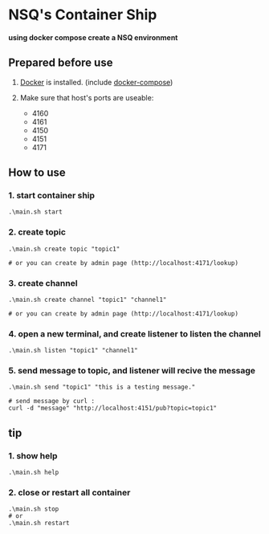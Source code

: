 # NSQ's Container Ship 

#### using docker compose create a NSQ environment

## Prepared before use

1. [Docker](https://docs.docker.com/engine/installation/) is installed. (include [docker-compose](https://docs.docker.com/compose/install/))

2. Make sure that host's ports are useable:
    * 4160
    * 4161
    * 4150
    * 4151
    * 4171 

## How to use

### 1. start container ship

```
.\main.sh start
```

### 2. create topic

```
.\main.sh create topic "topic1"

# or you can create by admin page (http://localhost:4171/lookup)
```

### 3. create channel

```
.\main.sh create channel "topic1" "channel1"

# or you can create by admin page (http://localhost:4171/lookup)
```

### 4. open a new terminal, and create listener to listen the channel

```
.\main.sh listen "topic1" "channel1"
```

### 5. send message to topic, and listener will recive the message

```
.\main.sh send "topic1" "this is a testing message."

# send message by curl : 
curl -d "message" "http://localhost:4151/pub?topic=topic1"
```

## tip

### 1. show help

```
.\main.sh help
```

### 2. close or restart all container

```
.\main.sh stop
# or
.\main.sh restart
```